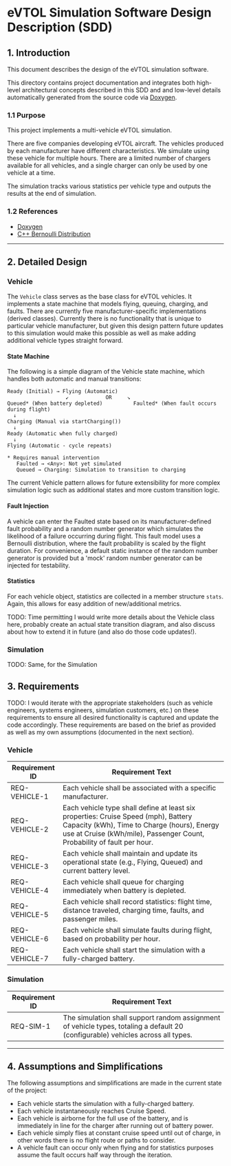 # eVTOL Simulation Software Design Description (SDD)

## 1. Introduction
This document describes the design of the eVTOL simulation software.

This directory contains project documentation and integrates both high-level architectural concepts described in this SDD and and low-level details automatically generated from the source code via [Doxygen](./doxygen/html/index.html).

### 1.1 Purpose
This project implements a multi-vehicle eVTOL simulation.

There are five companies developing eVTOL aircraft. The vehicles produced by each manufacturer have different characteristics. We simulate using these vehicle for multiple hours. There are a limited number of chargers available for all vehicles, and a single charger can only be used by one vehicle at a time.

The simulation tracks various statistics per vehicle type and outputs the results at the end of simulation.

### 1.2 References
- [Doxygen](./doxygen/html/index.html)
- [C++ Bernoulli Distribution](https://en.cppreference.com/w/cpp/numeric/random/bernoulli_distribution.html)

---

## 2. Detailed Design


### Vehicle

The `Vehicle` class serves as the base class for eVTOL vehicles. It implements a state machine that models flying, queuing, charging, and faults. There are currently five manufacturer-specific implementations (derived classes). Currently there is no functionality that is unique to particular vehicle manufacturer, but given this design pattern future updates to this simulation would make this possible as well as make adding additional vehicle types straight forward.

#### State Machine

The following is a simple diagram of the Vehicle state machine, which handles both automatic and manual transitions:

```
Ready (Initial) → Flying (Automatic)
                   ↙            OR     ↘
Queued* (When battery depleted)          Faulted* (When fault occurs during flight)
  ↓
Charging (Manual via startCharging())
  ↓
Ready (Automatic when fully charged)
  ↓
Flying (Automatic - cycle repeats)

* Requires manual intervention
   Faulted → <Any>: Not yet simulated
   Queued → Charging: Simulation to transition to charging
```

The current Vehicle pattern allows for future extensibility for more complex simulation logic such as additional states and more custom transition logic.

#### Fault Injection
A vehicle can enter the Faulted state based on its manufacturer-defined fault probability and a random number generator which simulates the likelihood of a failure occurring during flight. This fault model uses a Bernoulli distribution, where the fault probability is scaled by the flight duration. For convenience, a default static instance of the random number generator is provided but a 'mock' random number generator can be injected for testability.


#### Statistics
For each vehicle object, statistics are collected in a member structure `stats`. Again, this allows for easy addition of new/additional metrics.

TODO: Time permitting I would write more details about the Vehicle class here, probably create an actual state transition diagram, and also discuss about how to extend it in future (and also do those code updates!).


### Simulation
TODO: Same, for the Simulation

## 3. Requirements

TODO: I would iterate with the appropriate stakeholders (such as vehicle engineers, systems engineers, simulation customers, etc.) on these requirements to ensure all desired functionality is captured and update the code accordingly. These requirements are based on the brief as provided as well as my own assumptions (documented in the next section).

### Vehicle

| Requirement ID   | Requirement Text                                                                 |
|------------------|----------------------------------------------------------------------------------|
| REQ-VEHICLE-1    | Each vehicle shall be associated with a specific manufacturer.                 |
| REQ-VEHICLE-2    | Each vehicle type shall define at least six properties: Cruise Speed (mph), Battery Capacity (kWh), Time to Charge (hours), Energy use at Cruise (kWh/mile), Passenger Count, Probability of fault per hour. |
| REQ-VEHICLE-3    | Each vehicle shall maintain and update its operational state (e.g., Flying, Queued) and current battery level. |
| REQ-VEHICLE-4    | Each vehicle shall queue for charging immediately when battery is depleted. |
| REQ-VEHICLE-5    | Each vehicle shall record statistics: flight time, distance traveled, charging time, faults, and passenger miles. |
| REQ-VEHICLE-6    | Each vehicle shall simulate faults during flight, based on probability per hour.  |
| REQ-VEHICLE-7    | Each vehicle shall start the simulation with a fully-charged battery.            |

### Simulation

| Requirement ID   | Requirement Text                                                                 |
|------------------|----------------------------------------------------------------------------------|
| REQ-SIM-1   | The simulation shall support random assignment of vehicle types, totaling a default 20 (configurable) vehicles across all types. |

---

## 4. Assumptions and Simplifications
The following assumptions and simplifications are made in the current state of the project:

* Each vehicle starts the simulation with a fully-charged battery.
* Each vehicle instantaneously reaches Cruise Speed.
* Each vehicle is airborne for the full use of the battery, and is immediately in line for the charger after running out of battery power.
* Each vehicle simply flies at constant cruise speed until out of charge, in other words there is no flight route or paths to consider.
* A vehicle fault can occur only when flying and for statistics purposes assume the fault occurs half way through the iteration.

